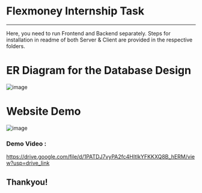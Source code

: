 # Flexmoney Internship Task 
<hr>

Here, you need to run Frontend and Backend separately. Steps for installation in readme of both Server & Client are provided in the respective folders.

# ER Diagram for the Database Design

![image](https://user-images.githubusercontent.com/66771301/207130587-26b130a3-b9dc-459f-b011-2e40f24877d8.png)


# Website Demo
![image](https://user-images.githubusercontent.com/66771301/207130140-2e7c229e-9498-4222-ac2f-d40a9b0f8cce.png)

### Demo Video : 
https://drive.google.com/file/d/1PATDJ7vyPA2fc4HItlkYFKKXQ8B_hERM/view?usp=drive_link

## Thankyou!
